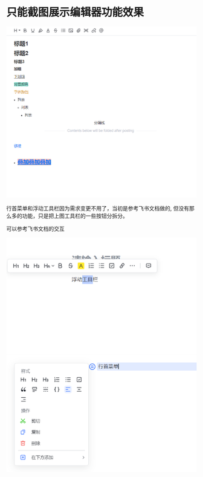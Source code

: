 # 只能截图展示编辑器功能效果

![](./img/editor.png)

行首菜单和浮动工具栏因为需求变更不用了，当初是参考飞书文档做的, 但没有那么多的功能，只是把上图工具栏的一些按钮分拆分。

可以参考飞书文档的交互

![](./img/floatToolbar.png)
![](./img/lineMenu.png)
